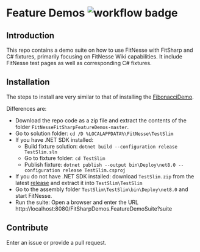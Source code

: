 # Feature Demos ![workflow badge](../../actions/workflows/testslim-ci.yml/badge.svg)

## Introduction 
This repo contains a demo suite on how to use FitNesse with FitSharp and C# fixtures, primarily focusing on FitNesse Wiki capabilities. 
It include FitNesse test pages as well as corresponding C# fixtures.

## Installation
The steps to install are very similar to that of installing the [FibonacciDemo](../../../FitNesseFitSharpFibonacciDemo).

Differences are:
* Download the repo code as a zip file and extract the contents of the folder `FitNesseFitSharpFeatureDemos-master`. 
* Go to solution folder: `cd /D %LOCALAPPDATA%\FitNesse\TestSlim`
* If you have .NET SDK installed:
    * Build fixture solution: `dotnet build --configuration release TestSlim.sln`
    * Go to fixture folder: `cd TestSlim`
    * Publish fixture: `dotnet publish --output bin\Deploy\net8.0 --configuration release TestSlim.csproj`
* If you do not have .NET SDK installed: download `TestSlim.zip` from the latest [release](../../releases) and extract it into `TestSlim\TestSlim`
* Go to the assembly folder `TestSlim\TestSlim\bin\Deploy\net8.0` and start FitNesse.
* Run the suite: Open a browser and enter the URL http://localhost:8080/FitSharpDemos.FeatureDemoSuite?suite

## Contribute
Enter an issue or provide a pull request. 
